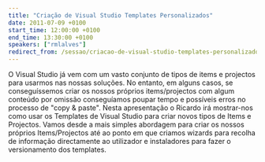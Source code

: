 ```yaml
---
title: "Criação de Visual Studio Templates Personalizados"
date: 2011-07-09 +0100
start_time: 12:00:00 +0100
end_time: 13:30:00 +0100
speakers: ["rmlalves"]
redirect_from: /sessao/criacao-de-visual-studio-templates-personalizados/
---
```

O Visual Studio já vem com um vasto conjunto de tipos de items e projectos para usarmos nas nossas soluções. No entanto, em alguns casos, se conseguíssemos criar os nossos próprios items/projectos com algum conteúdo por omissão conseguíamos poupar tempo e possíveis erros no processo de "copy & paste". Nesta apresentação o Ricardo irá mostrar-nos como usar os Templates de Visual Studio para criar novos tipos de Items e Projectos. Vamos desde a mais simples abordagem para criar os nossos próprios Items/Projectos até ao ponto em que criamos wizards para recolha de informação directamente ao utilizador e instaladores para fazer o versionamento dos templates.

